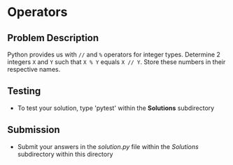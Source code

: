 # Operators

## Problem Description
Python provides us with `//` and `%` operators for integer types. Determine 2 integers `X` and `Y` such that `X % Y` equals `X // Y`. Store these numbers in their respective names.

## Testing
* To test your solution, type 'pytest' within the **Solutions** subdirectory

## Submission
* Submit your answers in the *solution.py* file within the *Solutions* subdirectory within this directory
